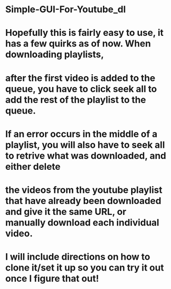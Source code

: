 # Simple-GUI-For-Youtube_dl

# Hopefully this is fairly easy to use, it has a few quirks as of now. When downloading playlists, 
# after the first video is added to the queue, you have to click seek all to add the rest of the playlist to the queue.
# If an error occurs in the middle of a playlist, you will also have to seek all to retrive what was downloaded, and either delete
# the videos from the youtube playlist that have already been downloaded and give it the same URL, or manually download each individual video.
# I will include directions on how to clone it/set it up so you can try it out once I figure that out!

